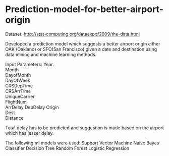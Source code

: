 # Prediction-model-for-better-airport-origin

Dataset: http://stat-computing.org/dataexpo/2009/the-data.html

Developed a prediction model which suggests a better airport origin
either OAK (Oakland) or SFO(San Francisco) given a date and 
destination using data mining and machine learning methods.

Input Parameters:
Year.     
Month	
DayofMonth	
DayOfWeek	
CRSDepTime	
CRSArrTime	
UniqueCarrier	
FlightNum	
ArrDelay
DepDelay
Origin	
Dest	
Distance 

Total delay has to be predicted and suggestion is made based on the airport which has lesser delay.

The following ml models were used: 
Support Vector Machine
Naïve Bayes Classifier
Decision Tree
Random Forest
Logistic Regression
